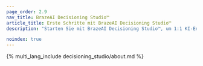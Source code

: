 ```yaml
---
page_order: 2.9
nav_title: BrazeAI Decisioning Studio™
article_title: Erste Schritte mit BrazeAI Decisioning Studio™
description: "Starten Sie mit BrazeAI Decisioning Studio™, um 1:1 KI-Entscheidungen zu treffen, die jede beliebige Metrik maximieren!"

noindex: true
---
```


{% multi_lang_include decisioning_studio/about.md %}
